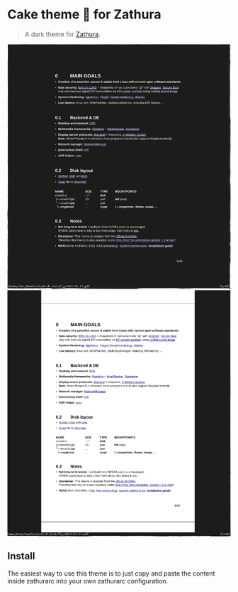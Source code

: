 # Cake theme 🎂 for Zathura 

> A dark theme for [Zathura](https://pwmt.org/projects/zathura/).

![Dark Mode](./dark.png)
![Light Mode](./light.png)

## Install

The easiest way to use this theme is to just copy and paste the content inside zathurarc into your own zathurarc configuration.

